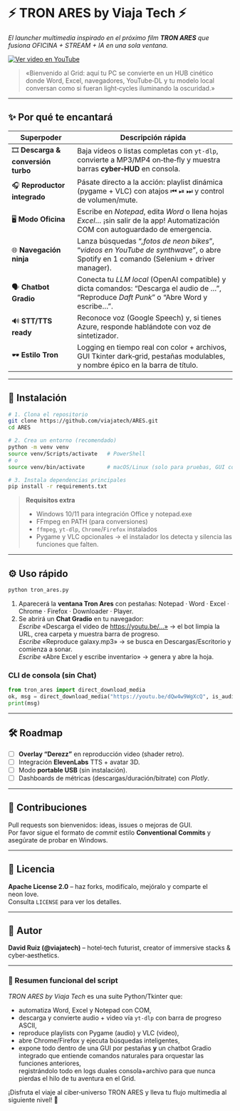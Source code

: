 # ⚡️ **TRON ARES by Viaja Tech** ⚡️  
*El launcher multimedia inspirado en el próximo film **TRON ARES** que fusiona OFICINA + STREAM + IA en una sola ventana.*

[![Ver video en YouTube](https://img.youtube.com/vi/asnVBRyndiI/0.jpg)](https://youtu.be/asnVBRyndiI?si=aUrW-pMObsz4LAP2)

> «Bienvenido al Grid: aquí tu PC se convierte en un HUB cinético donde Word, Excel, navegadores, YouTube‑DL y tu modelo local conversan como si fueran light‑cycles iluminando la oscuridad.»

---

## ✨ Por qué te encantará

| Superpoder | Descripción rápida |
|------------|--------------------|
| 🎞️ **Descarga & conversión turbo** | Baja vídeos o listas completas con `yt‑dlp`, convierte a MP3/MP4 on‑the‑fly y muestra barras **cyber‑HUD** en consola. |
| 🎧 **Reproductor integrado** | Pásate directo a la acción: playlist dinámica (pygame + VLC) con atajos ⏮ ⏯ ⏭ y control de volumen/mute. |
| 🖥️ **Modo Oficina** | Escribe en *Notepad*, edita *Word* o llena hojas *Excel*… ¡sin salir de la app! Automatización COM con autoguardado de emergencia. |
| 🌐 **Navegación ninja** | Lanza búsquedas “*,fotos de neon bikes*”, “*videos en YouTube de synthwave*”, o abre Spotify en 1 comando (Selenium + driver manager). |
| 🗣️ **Chatbot Gradio** | Conecta tu *LLM local* (OpenAI compatible) y dicta comandos: “Descarga el audio de …”, “Reproduce *Daft Punk*” o “Abre Word y escribe…”. |
| 🔊 **STT/TTS ready** | Reconoce voz (Google Speech) y, si tienes Azure, responde hablándote con voz de sintetizador. |
| 🕶️ **Estilo Tron** | Logging en tiempo real con color + archivos, GUI Tkinter dark‑grid, pestañas modulables, y nombre épico en la barra de título. |

---

## 🚀 Instalación

```bash
# 1. Clona el repositorio
git clone https://github.com/viajatech/ARES.git
cd ARES

# 2. Crea un entorno (recomendado)
python -m venv venv
source venv/Scripts/activate   # PowerShell
# o
source venv/bin/activate       # macOS/Linux (solo para pruebas, GUI completa en Windows)

# 3. Instala dependencias principales
pip install -r requirements.txt
```

> **Requisitos extra**  
> * Windows 10/11 para integración Office y notepad.exe  
> * FFmpeg en PATH (para conversiones)  
> * `ffmpeg`, `yt-dlp`, `Chrome`/`Firefox` instalados  
> * Pygame y VLC opcionales → el instalador los detecta y silencia las funciones que falten.

---

## ⚙️ Uso rápido

```bash
python tron_ares.py
```

1. Aparecerá la **ventana Tron Ares** con pestañas: Notepad · Word · Excel · Chrome · Firefox · Downloader · Player.  
2. Se abrirá un **Chat Gradio** en tu navegador:  
   *Escribe* «Descarga el video de https://youtu.be/…» → el bot limpia la URL, crea carpeta y muestra barra de progreso.  
   *Escribe* «Reproduce galaxy.mp3» → se busca en Descargas/Escritorio y comienza a sonar.  
   *Escribe* «Abre Excel y escribe inventario» → genera y abre la hoja.  

### CLI de consola (sin Chat)

```python
from tron_ares import direct_download_media
ok, msg = direct_download_media("https://youtu.be/dQw4w9WgXcQ", is_audio=True, format_type="mp3")
print(msg)
```

---

## 🛠️ Roadmap

- [ ] **Overlay “Derezz”** en reproducción video (shader retro).  
- [ ] Integración **ElevenLabs** TTS + avatar 3D.  
- [ ] Modo **portable USB** (sin instalación).  
- [ ] Dashboards de métricas (descargas/duración/bitrate) con *Plotly*.

---

## 🤝 Contribuciones

Pull requests son bienvenidos: ideas, issues o mejoras de GUI.  
Por favor sigue el formato de *commit* estilo **Conventional Commits** y asegúrate de probar en Windows.

---

## 📜 Licencia

**Apache License 2.0** – haz forks, modifícalo, mejóralo y comparte el neon love.  
Consulta `LICENSE` para ver los detalles.

---

## 👤 Autor

**David Ruiz (@viajatech)** – hotel‑tech futurist, creator of immersive stacks & cyber‑aesthetics.

---

### 📝 Resumen funcional del script

*TRON ARES by Viaja Tech* es una suite Python/Tkinter que:

* automatiza Word, Excel y Notepad con COM,
* descarga y convierte audio + video vía `yt‑dlp` con barra de progreso ASCII,
* reproduce playlists con Pygame (audio) y VLC (video),
* abre Chrome/Firefox y ejecuta búsquedas inteligentes,
* expone todo dentro de una GUI por pestañas **y** un chatbot Gradio integrado que entiende comandos naturales para orquestar las funciones anteriores,  
  registrándolo todo en logs duales consola+archivo para que nunca pierdas el hilo de tu aventura en el Grid.

¡Disfruta el viaje al ciber‑universo TRON ARES y lleva tu flujo multimedia al siguiente nivel! 🎇
